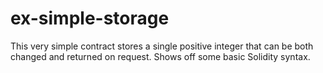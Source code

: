 # ex-simple-storage

This very simple contract stores a single positive integer that can be both changed and returned on request. Shows off some basic Solidity syntax.
